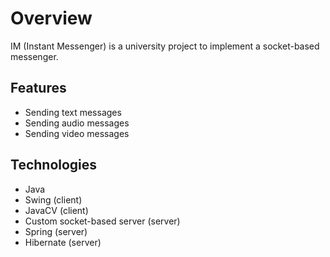 <h1>Overview</h1>
IM (Instant Messenger) is a university project to implement a socket-based messenger.
<h2>Features</h2>

* Sending text messages
* Sending audio messages 
* Sending video messages
<h2>Technologies</h2>

* Java
* Swing (client)
* JavaCV (client)
* Custom socket-based server (server)
* Spring (server)
* Hibernate (server)
